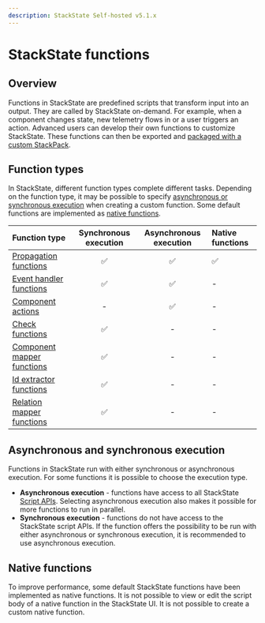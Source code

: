```yaml
---
description: StackState Self-hosted v5.1.x 
---
```


# StackState functions

## Overview

Functions in StackState are predefined scripts that transform input into an output. They are called by StackState on-demand. For example, when a component changes state, new telemetry flows in or a user triggers an action. Advanced users can develop their own functions to customize StackState. These functions can then be exported and [packaged with a custom StackPack](../stackpack/develop_stackpacks.md).

## Function types

In StackState, different function types complete different tasks. Depending on the function type, it may be possible to specify [asynchronous or synchronous execution](functions.md#asynchronous-and-synchronous-execution) when creating a custom function. Some default functions are implemented as [native functions](functions.md#native-functions).

| Function type | Synchronous execution | Asynchronous execution | Native functions |
| :--- | :---: | :---: | :--- |
| [Propagation functions](propagation-functions.md#propagation-functions) | ✅ | ✅ | ✅ |
| [Event handler functions](event-handler-functions.md) | ✅ | ✅ | - |
| [Component actions](component-actions.md) | - | ✅ | - |
| [Check functions](check-functions.md) | ✅ | - | - |
| [Component mapper functions](mapper-functions.md) | ✅ | - | - |
| [Id extractor functions](id-extractor-functions.md) | ✅ | - | - |
| [Relation mapper functions](mapper-functions.md) | ✅ | - | - |

## Asynchronous and synchronous execution

Functions in StackState run with either synchronous or asynchronous execution. For some functions it is possible to choose the execution type.

* **Asynchronous execution** - functions have access to all StackState [Script APIs](../../reference/scripting/). Selecting asynchronous execution also makes it possible for more functions to run in parallel.
* **Synchronous execution** - functions do not have access to the StackState script APIs. If the function offers the possibility to be run with either asynchronous or synchronous execution, it is recommended to use asynchronous execution.

## Native functions

To improve performance, some default StackState functions have been implemented as native functions. It is not possible to view or edit the script body of a native function in the StackState UI. It is not possible to create a custom native function.

